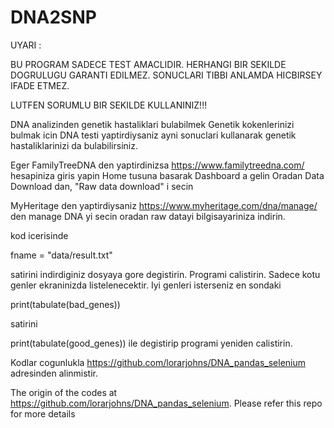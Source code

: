 # DNA2SNP

UYARI : 

BU PROGRAM SADECE TEST AMACLIDIR. 
HERHANGI BIR SEKILDE DOGRULUGU GARANTI EDILMEZ.
SONUCLARI TIBBI ANLAMDA HICBIRSEY IFADE ETMEZ.

LUTFEN SORUMLU BIR SEKILDE KULLANINIZ!!!


DNA analizinden genetik hastaliklari bulabilmek
Genetik kokenlerinizi bulmak icin DNA testi yaptirdiysaniz ayni sonuclari kullanarak genetik hastaliklarinizi da bulabilirsiniz.

Eger FamilyTreeDNA den yaptirdinizsa
  https://www.familytreedna.com/ hesapiniza giris yapin
  Home tusuna basarak Dashboard a gelin
  Oradan Data Download dan, "Raw data download" i secin
  
MyHeritage den yaptirdiysaniz
  https://www.myheritage.com/dna/manage/ den manage DNA yi secin
  oradan raw datayi bilgisayariniza indirin.
  
  
kod icerisinde 

fname = "data/result.txt" 

satirini indirdiginiz dosyaya gore degistirin. Programi calistirin.
Sadece kotu genler ekraninizda listelenecektir. Iyi genleri isterseniz en sondaki

print(tabulate(bad_genes))

satirini

print(tabulate(good_genes)) ile degistirip programi yeniden calistirin.


Kodlar cogunlukla https://github.com/lorarjohns/DNA_pandas_selenium adresinden alinmistir.

The origin of the codes at https://github.com/lorarjohns/DNA_pandas_selenium. Please refer this repo for more details
